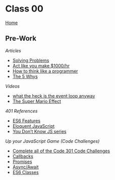 # Class 00

[Home](https://markjackson28.github.io/reading-notes/)

## Pre-Work

*Articles*

- [Solving Problems](https://simpleprogrammer.com/solving-problems-breaking-it-down/)
- [Act like you make $1000/hr](https://medium.com/swlh/pretend-your-time-is-worth-1-000-hour-and-youll-become-100x-more-productive-f04628bb3e6d)
- [How to think like a programmer](https://www.freecodecamp.org/news/how-to-think-like-a-programmer-lessons-in-problem-solving-d1d8bf1de7d2/)
- [The 5 Whys](https://www.mindtools.com/pages/article/newTMC_5W.htm)

*Videos*

- [what the heck is the event loop anyway](https://www.youtube.com/watch?v=8aGhZQkoFbQ)
- [The Super Mario Effect](https://www.youtube.com/watch?v=9vJRopau0g0)

*401 References*

- [ES6 Features](http://es6-features.org/#Constants)
- [Eloquent JavaScript](https://eloquentjavascript.net/)
- [You Don’t Know JS series](https://github.com/getify/You-Dont-Know-JS)

*Up your JavaScript Game (Code Challenges)*

- [Complete all of the Code 301 Code Challenges](https://codefellows.github.io/code-401-javascript-guide/curriculum/prework/301-code-challenges.html)
- [Callbacks](https://codefellows.github.io/code-401-javascript-guide/curriculum/prework/callbacks/)
- [Promises](https://codefellows.github.io/code-401-javascript-guide/curriculum/prework/promises/)
- [Async/Await](https://codefellows.github.io/code-401-javascript-guide/curriculum/prework/async-await/)
- [ES6 Classes](https://codefellows.github.io/code-401-javascript-guide/curriculum/prework/classes/)
